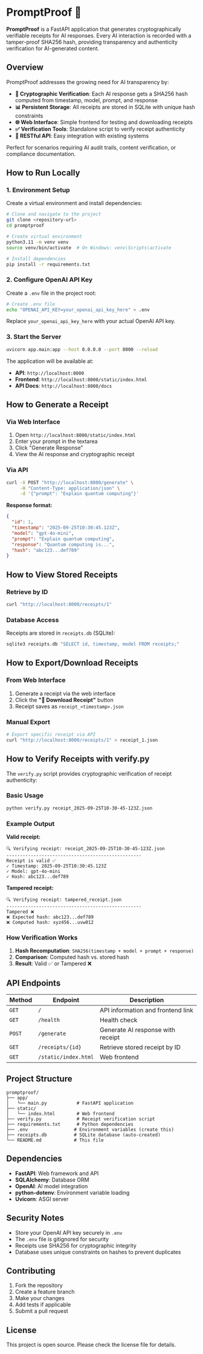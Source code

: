# PromptProof 🧾

**PromptProof** is a FastAPI application that generates cryptographically verifiable receipts for AI responses. Every AI interaction is recorded with a tamper-proof SHA256 hash, providing transparency and authenticity verification for AI-generated content.

## Overview

PromptProof addresses the growing need for AI transparency by:

- **🔐 Cryptographic Verification**: Each AI response gets a SHA256 hash computed from timestamp, model, prompt, and response
- **📊 Persistent Storage**: All receipts are stored in SQLite with unique hash constraints
- **🌐 Web Interface**: Simple frontend for testing and downloading receipts
- **✅ Verification Tools**: Standalone script to verify receipt authenticity
- **🔄 RESTful API**: Easy integration with existing systems

Perfect for scenarios requiring AI audit trails, content verification, or compliance documentation.

## How to Run Locally

### 1. Environment Setup

Create a virtual environment and install dependencies:

```bash
# Clone and navigate to the project
git clone <repository-url>
cd promptproof

# Create virtual environment
python3.11 -m venv venv
source venv/bin/activate  # On Windows: venv\Scripts\activate

# Install dependencies
pip install -r requirements.txt
```

### 2. Configure OpenAI API Key

Create a `.env` file in the project root:

```bash
# Create .env file
echo "OPENAI_API_KEY=your_openai_api_key_here" > .env
```

Replace `your_openai_api_key_here` with your actual OpenAI API key.

### 3. Start the Server

```bash
uvicorn app.main:app --host 0.0.0.0 --port 8000 --reload
```

The application will be available at:
- **API**: `http://localhost:8000`
- **Frontend**: `http://localhost:8000/static/index.html`
- **API Docs**: `http://localhost:8000/docs`

## How to Generate a Receipt

### Via Web Interface

1. Open `http://localhost:8000/static/index.html`
2. Enter your prompt in the textarea
3. Click "Generate Response"
4. View the AI response and cryptographic receipt

### Via API

```bash
curl -X POST "http://localhost:8000/generate" \
     -H "Content-Type: application/json" \
     -d '{"prompt": "Explain quantum computing"}'
```

**Response format:**
```json
{
  "id": 1,
  "timestamp": "2025-09-25T10:30:45.123Z",
  "model": "gpt-4o-mini",
  "prompt": "Explain quantum computing",
  "response": "Quantum computing is...",
  "hash": "abc123...def789"
}
```

## How to View Stored Receipts

### Retrieve by ID

```bash
curl "http://localhost:8000/receipts/1"
```

### Database Access

Receipts are stored in `receipts.db` (SQLite):

```bash
sqlite3 receipts.db "SELECT id, timestamp, model FROM receipts;"
```

## How to Export/Download Receipts

### From Web Interface

1. Generate a receipt via the web interface
2. Click the **"📄 Download Receipt"** button
3. Receipt saves as `receipt_<timestamp>.json`

### Manual Export

```bash
# Export specific receipt via API
curl "http://localhost:8000/receipts/1" > receipt_1.json
```

## How to Verify Receipts with verify.py

The `verify.py` script provides cryptographic verification of receipt authenticity:

### Basic Usage

```bash
python verify.py receipt_2025-09-25T10-30-45-123Z.json
```

### Example Output

**Valid receipt:**
```
🔍 Verifying receipt: receipt_2025-09-25T10-30-45-123Z.json
--------------------------------------------------
Receipt is valid ✅
✓ Timestamp: 2025-09-25T10:30:45.123Z
✓ Model: gpt-4o-mini
✓ Hash: abc123...def789
```

**Tampered receipt:**
```
🔍 Verifying receipt: tampered_receipt.json
--------------------------------------------------
Tampered ❌
❌ Expected hash: abc123...def789
❌ Computed hash: xyz456...uvw012
```

### How Verification Works

1. **Hash Recomputation**: `SHA256(timestamp + model + prompt + response)`
2. **Comparison**: Computed hash vs. stored hash
3. **Result**: Valid ✅ or Tampered ❌

## API Endpoints

| Method | Endpoint | Description |
|--------|----------|-------------|
| `GET` | `/` | API information and frontend link |
| `GET` | `/health` | Health check |
| `POST` | `/generate` | Generate AI response with receipt |
| `GET` | `/receipts/{id}` | Retrieve stored receipt by ID |
| `GET` | `/static/index.html` | Web frontend |

## Project Structure

```
promptproof/
├── app/
│   └── main.py           # FastAPI application
├── static/
│   └── index.html        # Web frontend
├── verify.py             # Receipt verification script
├── requirements.txt      # Python dependencies
├── .env                 # Environment variables (create this)
├── receipts.db          # SQLite database (auto-created)
└── README.md            # This file
```

## Dependencies

- **FastAPI**: Web framework and API
- **SQLAlchemy**: Database ORM
- **OpenAI**: AI model integration
- **python-dotenv**: Environment variable loading
- **Uvicorn**: ASGI server

## Security Notes

- Store your OpenAI API key securely in `.env`
- The `.env` file is gitignored for security
- Receipts use SHA256 for cryptographic integrity
- Database uses unique constraints on hashes to prevent duplicates

## Contributing

1. Fork the repository
2. Create a feature branch
3. Make your changes
4. Add tests if applicable
5. Submit a pull request

## License

This project is open source. Please check the license file for details.